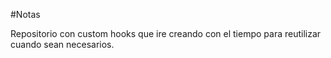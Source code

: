 
#Notas

Repositorio con custom hooks que ire creando con el tiempo para reutilizar cuando sean necesarios.